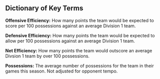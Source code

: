 ## Dictionary of Key Terms

**Offensive Efficiency:** How many points the team would be expected to score per 100 possessions against an average Division 1 team. 

**Defensive Efficiency:** How many points the team would be expected to allow per 100 possessions against an average Division 1 team. 

**Net Efficiency:** How many points the team would outscore an average Divsion 1 team by over 100 possessions.

**Possessions:** The average number of possessions for the team in their games this season. Not adjusted for opponent tempo.